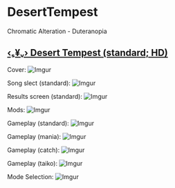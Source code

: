 # DesertTempest
Chromatic Alteration - Duteranopia
## [‹ₛ¥ᵥ› Desert Tempest (standard; HD)](https://www.mediafire.com/file/cefsz0kgndsgbia/‹ₛ¥ᵥ›+Bongo+Cat+《Matt4132》.osk/file) 

Cover:
![Imgur](https://imgur.com/RQj4yx8.png)

Song slect (standard):
![Imgur](https://imgur.com/x8mawpN.png)

Results screen (standard):
![Imgur](https://imgur.com/kECESf2.png)

Mods:
![Imgur](https://imgur.com/JGEtVOM.png)

Gameplay (standard):
![Imgur](https://imgur.com/6gJ3d2l.png)

Gameplay (mania):
![Imgur](https://imgur.com/aeLjPhM.png)

Gameplay (catch):
![Imgur](https://imgur.com/Vpxbumj.png)


Gameplay (taiko):
![Imgur](https://imgur.com/dTXKAvL.png)

Mode Selection:
![Imgur](https://imgur.com/iuRYxvw.png)

